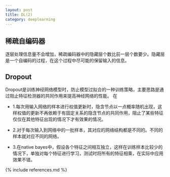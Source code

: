 ```yaml
---
layout: post
title: DL(2)
category: deeplearning
---
```



## 稀疏自编码器 ##
逐层处理信息量不会增加，稀疏编码器中的隐藏层个数比前一层个数要少。隐藏层是一个自编码的过程，在这个过程中尽可能的保留输入的信息。

## Dropout ##
Dropout是训练神经网络模型时，防止模型过拟合的一种训练策略，主要思路是通过阻止特征检测器的共同作用来提高神经网络的性能。
在


+ 1.每次用输入网络的样本进行权值更新时，隐含节点以一点概率随机出现，这样权值的更新不再依赖于有固定关系的隐含节点的共同作用，阻止了某些特征仅仅在其他特征出现的情况下才有效果的情况。

+ 2.对于每次输入到网络中的一批样本，其对应的网络结构都是不同的。不同的样本就对应不同的网络。

+ 3.在native bayes中，假设各个特征之间相互独立，这样在训练样本比较少的情况下，单独对每个特征进行学习，测试时将所有的特征相乘，在实际中应用效果不错。



{% include references.md %}
